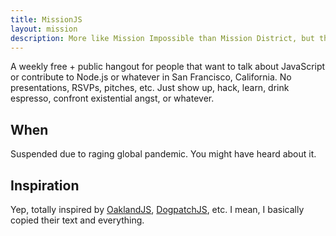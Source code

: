 ```yaml
---
title: MissionJS
layout: mission
description: More like Mission Impossible than Mission District, but that too, I guess.
---
```


A weekly free + public hangout for people that want to talk about JavaScript or
contribute to Node.js or whatever in San Francisco, California. No
presentations, RSVPs, pitches, etc. Just show up, hack, learn, drink espresso,
confront existential angst, or whatever.

## When

<!-- Every Wednesday, 7:00-ish PM - closing -->
Suspended due to raging global pandemic. You might have heard about it.

<!--
**Nota Bene:** This event will be postponed when it coincides with [waffle.js](https://wafflejs.com).
-->

<!--
## Where

[Atlas Cafe](http://www.atlascafe.net/) (3049 20th St.)

All attendees are expected to follow the [JSConf Code of Conduct](http://jsconf.com/codeofconduct.html).
-->

## Inspiration

Yep, totally inspired by [OaklandJS](https://twitter.com/oaklandjs?lang=en), [DogpatchJS](http://dogpatchjs.com/), etc. I mean, I basically copied their text
and everything.
